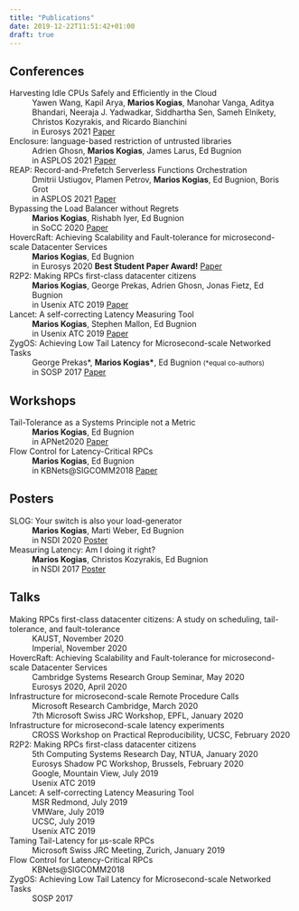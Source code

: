 ```yaml
---
title: "Publications"
date: 2019-12-22T11:51:42+01:00
draft: true
---
```


## Conferences
<dl>
  <dt><i class='far fa-file-alt'></i> Harvesting Idle CPUs Safely and Efficiently in the Cloud</dt>
  <dd>Yawen Wang, Kapil Arya, <strong>Marios Kogias</strong>, Manohar Vanga, Aditya Bhandari, Neeraja J. Yadwadkar, Siddhartha Sen, Sameh Elnikety, Christos Kozyrakis, and Ricardo Bianchini</dd>
  <dd>in Eurosys 2021 <a href="#">Paper</a></dd>

  <dt><i class='far fa-file-alt'></i> Enclosure: language-based restriction of untrusted libraries</dt>
  <dd>Adrien Ghosn, <strong>Marios Kogias</strong>, James Larus, Ed Bugnion</dd>
  <dd>in ASPLOS 2021 <a href="#">Paper</a></dd>

  <dt><i class='far fa-file-alt'></i> REAP: Record-and-Prefetch Serverless Functions Orchestration</dt>
  <dd>Dmitrii Ustiugov, Plamen Petrov, <strong>Marios Kogias</strong>, Ed Bugnion, Boris Grot</dd>
  <dd>in ASPLOS 2021 <a href="#">Paper</a></dd>

  <dt><i class='far fa-file-alt'></i> Bypassing the Load Balancer without Regrets</dt>
  <dd><strong>Marios Kogias</strong>, Rishabh Iyer, Ed Bugnion</dd>
  <dd>in SoCC 2020 <a href="/pubs/crab.pdf">Paper</a></dd>

  <dt><i class='far fa-file-alt'></i> HovercRaft: Achieving Scalability and Fault-tolerance for microsecond-scale Datacenter Services</dt>
  <dd><strong>Marios Kogias</strong>, Ed Bugnion</dd>
  <dd>in Eurosys 2020 <strong>Best Student Paper Award!</strong> <a href="/pubs/hovercraft.pdf">Paper</a></dd>

  <dt><i class='far fa-file-alt'></i> R2P2: Making RPCs first-class datacenter citizens</dt>
  <dd><strong>Marios Kogias</strong>, George Prekas, Adrien Ghosn, Jonas Fietz, Ed Bugnion</dd>
  <dd>in Usenix ATC 2019 <a href="https://www.usenix.org/system/files/atc19-kogias-r2p2_0.pdf">Paper</a></dd>

  <dt><i class='far fa-file-alt'></i> Lancet: A self-correcting Latency Measuring Tool</dt>
  <dd><strong>Marios Kogias</strong>, Stephen Mallon, Ed Bugnion</dd>
  <dd>in Usenix ATC 2019 <a href="https://www.usenix.org/system/files/atc19-kogias-lancet.pdf">Paper</a></dd>

  <dt><i class='far fa-file-alt'></i> ZygOS: Achieving Low Tail Latency for Microsecond-scale Networked Tasks</dt>
  <dd>George Prekas*, <strong>Marios Kogias*</strong>, Ed Bugnion <small>(*equal co-authors)</small></dd>
  <dd>in SOSP 2017 <a href="/pubs/zygos.pdf">Paper</a></dd>
</dl>

## Workshops
<dl>
  <dt><i class='far fa-file-alt'></i> Tail-Tolerance as a Systems Principle not a Metric</dt>
  <dd><strong>Marios Kogias</strong>, Ed Bugnion</dd>
  <dd>in APNet2020 <a href="/pubs/sven.pdf">Paper</a></dd>

  <dt><i class='far fa-file-alt'></i> Flow Control for Latency-Critical RPCs</dt>
  <dd><strong>Marios Kogias</strong>, Ed Bugnion</dd>
  <dd>in KBNets@SIGCOMM2018 <a href="/pubs/kbnets.pdf">Paper</a></dd>
</dl>

## Posters
<dl>
  <dt><i class='far fa-file-alt'></i> SLOG: Your switch is also your load-generator</dt>
  <dd><strong>Marios Kogias</strong>, Marti Weber, Ed Bugnion</dd>
  <dd>in NSDI 2020 <a href="/pubs/slog.pdf">Poster</a></dd>

  <dt><i class='far fa-file-alt'></i> Measuring Latency: Am I doing it right?</dt>
  <dd><strong>Marios Kogias</strong>, Christos Kozyrakis, Ed Bugnion</dd>
  <dd>in NSDI 2017 <a href="https://infoscience.epfl.ch/record/231868/files/nsdi17_poster.pdf">Poster</a></dd>
</dl>

## Talks

<dl>
  <dt>Making RPCs first-class datacenter citizens: A study on scheduling, tail-tolerance, and fault-tolerance</dt>
  <dd>KAUST, November 2020</dd>
  <dd>Imperial, November 2020</dd>

  <dt>HovercRaft: Achieving Scalability and Fault-tolerance for microsecond-scale Datacenter Services</dt>
  <dd>Cambridge Systems Research Group Seminar, May 2020</dd>
  <dd>Eurosys 2020, April 2020</dd>

  <dt>Infrastructure for microsecond-scale Remote Procedure Calls</dt>
  <dd>Microsoft Research Cambridge, March 2020</dd>
  <dd>7th Microsoft Swiss JRC Workshop, EPFL, January 2020</dd>

  <dt>Infrastructure for microsecond-scale latency experiments</dt>
  <dd>CROSS Workshop on Practical Reproducibility, UCSC, February 2020</dd>

  <dt>R2P2: Making RPCs first-class datacenter citizens</dt>
  <dd>5th Computing Systems Research Day, NTUA, January 2020</dd>
  <dd>Eurosys Shadow PC Workshop, Brussels, February 2020</dd>
  <dd>Google, Mountain View, July 2019</a></dd>
  <dd>Usenix ATC 2019</dd>

  <dt>Lancet: A self-correcting Latency Measuring Tool</dt>
  <dd>MSR Redmond, July 2019</dd>
  <dd>VMWare, July 2019</dd>
  <dd>UCSC, July 2019</dd>
  <dd>Usenix ATC 2019</a></dd>

  <dt>Taming Tail-Latency for μs-scale RPCs</dt>
  <dd>Microsoft Swiss JRC Meeting, Zurich, January 2019</dd>

  <dt>Flow Control for Latency-Critical RPCs</dt>
  <dd>KBNets@SIGCOMM2018</dd>

  <dt>ZygOS: Achieving Low Tail Latency for Microsecond-scale Networked Tasks</dt>
  <dd>SOSP 2017</dd>
</dl>
